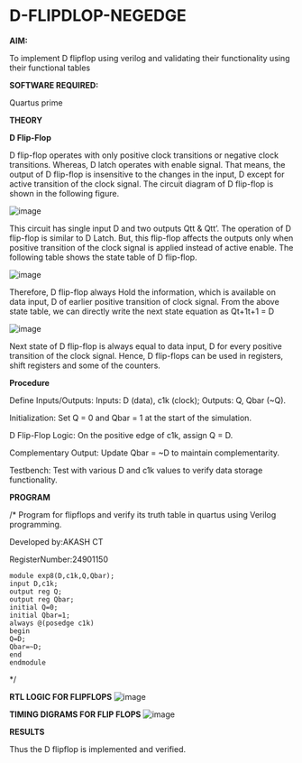 # D-FLIPDLOP-NEGEDGE

**AIM:**

To implement  D flipflop using verilog and validating their functionality using their functional tables

**SOFTWARE REQUIRED:**

Quartus prime

**THEORY**

**D Flip-Flop**

D flip-flop operates with only positive clock transitions or negative clock transitions. Whereas, D latch operates with enable signal. That means, the output of D flip-flop is insensitive to the changes in the input, D except for active transition of the clock signal. The circuit diagram of D flip-flop is shown in the following figure.

![image](https://github.com/naavaneetha/D-FLIPDLOP-NEGEDGE/assets/154305477/48c81fe8-bc3f-40e7-95e2-519fc155ad51)

This circuit has single input D and two outputs Qtt & Qtt’. The operation of D flip-flop is similar to D Latch. But, this flip-flop affects the outputs only when positive transition of the clock signal is applied instead of active enable. The following table shows the state table of D flip-flop.

![image](https://github.com/naavaneetha/D-FLIPDLOP-NEGEDGE/assets/154305477/e5f3fda7-68ec-4a3a-a0a4-cf6f9cc4ab55)

Therefore, D flip-flop always Hold the information, which is available on data input, D of earlier positive transition of clock signal. From the above state table, we can directly write the next state equation as Qt+1t+1 = D

![image](https://github.com/naavaneetha/D-FLIPDLOP-NEGEDGE/assets/154305477/8592c0d8-2917-4142-91b9-d6c30dd891d2)

Next state of D flip-flop is always equal to data input, D for every positive transition of the clock signal. Hence, D flip-flops can be used in registers, shift registers and some of the counters.

**Procedure**

Define Inputs/Outputs: Inputs: D (data), c1k (clock); Outputs: Q, Qbar (~Q).

Initialization: Set Q = 0 and Qbar = 1 at the start of the simulation.

D Flip-Flop Logic: On the positive edge of c1k, assign Q = D.

Complementary Output: Update Qbar = ~D to maintain complementarity.

Testbench: Test with various D and c1k values to verify data storage functionality.

**PROGRAM**

/* Program for flipflops and verify its truth table in quartus using Verilog programming.

Developed by:AKASH CT

RegisterNumber:24901150
```
module exp8(D,c1k,Q,Qbar);
input D,c1k;
output reg Q;
output reg Qbar;
initial Q=0;
initial Qbar=1;
always @(posedge c1k)
begin
Q=D;
Qbar=~D;
end
endmodule
```

*/

**RTL LOGIC FOR FLIPFLOPS**
![image](https://github.com/user-attachments/assets/01fbeaf5-9be1-41cc-a5c4-3313ae0c2c34)


**TIMING DIGRAMS FOR FLIP FLOPS**
![image](https://github.com/user-attachments/assets/d66c8dae-ccf4-46b4-bf72-a0ce7f47a75d)



**RESULTS**

Thus the D flipflop is implemented and verified.


